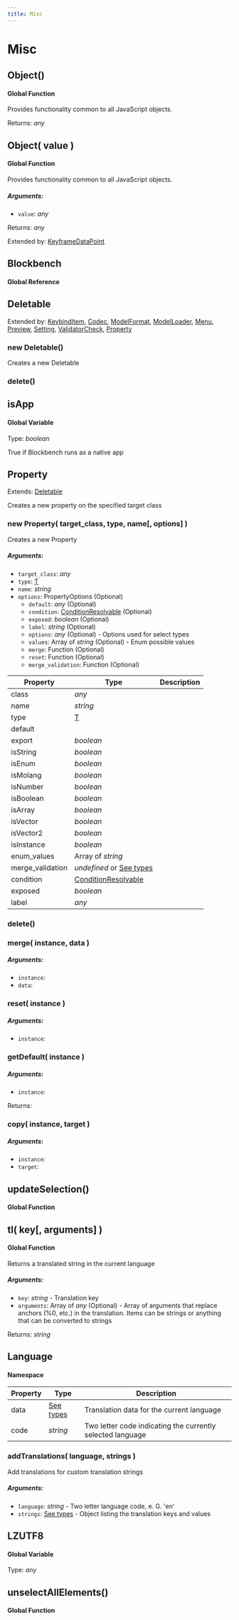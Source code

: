 ```yaml
---
title: Misc
---
```


# Misc
## Object()
#### Global Function

Provides functionality common to all JavaScript objects.


Returns: *any*
## Object( value )
#### Global Function

Provides functionality common to all JavaScript objects.

##### Arguments:
* `value`: *any*

Returns: *any*

Extended by: [KeyframeDataPoint](keyframe#keyframedatapoint)


## Blockbench
#### Global Reference


## Deletable
Extended by: [KeybindItem](action#keybinditem), [Codec](codec#codec-1), [ModelFormat](format#modelformat), [ModelLoader](format#modelloader), [Menu](menu#menu-1), [Preview](preview#preview-1), [Setting](settings#setting), [ValidatorCheck](validator#validatorcheck), [Property](misc#property)

<reference path="./blockbench.d.ts"/>

### new Deletable()
Creates a new Deletable



### delete()



## isApp
#### Global Variable

Type: *boolean*

True if Blockbench runs as a native app


## Property
Extends: [Deletable](misc#deletable)

Creates a new property on the specified target class

### new Property( target_class, type, name[, options] )
Creates a new Property

##### Arguments:
* `target_class`: *any*
* `type`: [T](#T)
* `name`: *string*
* `options`: PropertyOptions (Optional)
	* `default`: *any* (Optional)
	* `condition`: [ConditionResolvable](https://github.com/JannisX11/blockbench-types/blob/main/types/util.d.ts#L1) (Optional)
	* `exposed`: *boolean* (Optional)
	* `label`: *string* (Optional)
	* `options`: *any* (Optional) - Options used for select types
	* `values`: Array of *string* (Optional) - Enum possible values
	* `merge`: Function (Optional)
	* `reset`: Function (Optional)
	* `merge_validation`: Function (Optional)


| Property | Type | Description |
| -------- | ---- | ----------- |
| class | *any* |  |
| name | *string* |  |
| type | [T](#T) |  |
| default |  |  |
| export | *boolean* |  |
| isString | *boolean* |  |
| isEnum | *boolean* |  |
| isMolang | *boolean* |  |
| isNumber | *boolean* |  |
| isBoolean | *boolean* |  |
| isArray | *boolean* |  |
| isVector | *boolean* |  |
| isVector2 | *boolean* |  |
| isInstance | *boolean* |  |
| enum_values | Array of *string* |  |
| merge_validation | *undefined* or [See types](https://github.com/JannisX11/blockbench-types/blob/4306e32/types/misc.d.ts#L205) |  |
| condition | [ConditionResolvable](https://github.com/JannisX11/blockbench-types/blob/main/types/util.d.ts#L1) |  |
| exposed | *boolean* |  |
| label | *any* |  |

### delete()


### merge( instance, data )
##### Arguments:
* `instance`: 
* `data`: 


### reset( instance )
##### Arguments:
* `instance`: 


### getDefault( instance )
##### Arguments:
* `instance`: 

Returns: 

### copy( instance, target )
##### Arguments:
* `instance`: 
* `target`: 



## updateSelection()
#### Global Function




## tl( key[, arguments] )
#### Global Function

Returns a translated string in the current language

##### Arguments:
* `key`: *string* - Translation key
* `arguments`: Array of *any* (Optional) - Array of arguments that replace anchors (%0, etc.) in the translation. Items can be strings or anything that can be converted to strings

Returns: *string*


## Language
#### Namespace

| Property | Type | Description |
| -------- | ---- | ----------- |
| data | [See types](https://github.com/JannisX11/blockbench-types/blob/4306e32/types/misc.d.ts#L228) | Translation data for the current language |
| code | *string* | Two letter code indicating the currently selected language |

### addTranslations( language, strings )
Add translations for custom translation strings

##### Arguments:
* `language`: *string* - Two letter language code, e. G. 'en'
* `strings`: [See types](https://github.com/JannisX11/blockbench-types/blob/4306e32/types/misc.d.ts#L240) - Object listing the translation keys and values



## LZUTF8
#### Global Variable

Type: *any*


## unselectAllElements()
#### Global Function



